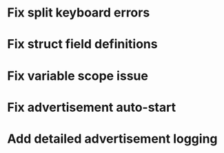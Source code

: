 # Fix split keyboard errors
# Fix struct field definitions
# Fix variable scope issue
# Fix advertisement auto-start
# Add detailed advertisement logging
